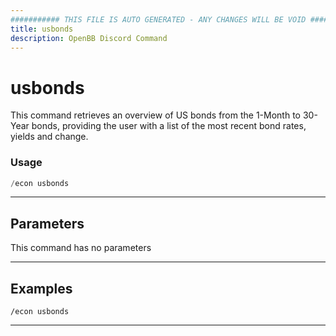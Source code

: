 ```yaml
---
########### THIS FILE IS AUTO GENERATED - ANY CHANGES WILL BE VOID ###########
title: usbonds
description: OpenBB Discord Command
---
```


# usbonds

This command retrieves an overview of US bonds from the 1-Month to 30-Year bonds, providing the user with a list of the most recent bond rates, yields and change.

### Usage

```python wordwrap
/econ usbonds
```

---

## Parameters

This command has no parameters



---

## Examples

```
/econ usbonds
```
---
